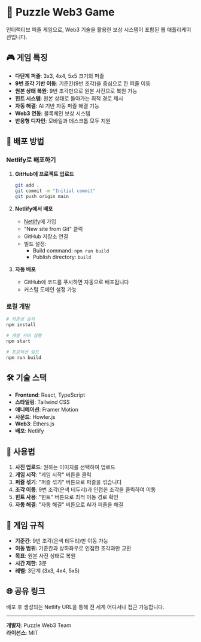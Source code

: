 # 🧩 Puzzle Web3 Game

인터랙티브 퍼즐 게임으로, Web3 기술을 활용한 보상 시스템이 포함된 웹 애플리케이션입니다.

## 🎮 게임 특징

- **다단계 퍼즐**: 3x3, 4x4, 5x5 크기의 퍼즐
- **9번 조각 기반 이동**: 기준칸(9번 조각)을 중심으로 한 퍼즐 이동
- **원본 상태 복원**: 9번 조각만으로 원본 사진으로 복원 가능
- **힌트 시스템**: 원본 상태로 돌아가는 최적 경로 제시
- **자동 해결**: AI 기반 자동 퍼즐 해결 기능
- **Web3 연동**: 블록체인 보상 시스템
- **반응형 디자인**: 모바일과 데스크톱 모두 지원

## 🚀 배포 방법

### Netlify로 배포하기

1. **GitHub에 프로젝트 업로드**
   ```bash
   git add .
   git commit -m "Initial commit"
   git push origin main
   ```

2. **Netlify에서 배포**
   - [Netlify](https://netlify.com)에 가입
   - "New site from Git" 클릭
   - GitHub 저장소 연결
   - 빌드 설정:
     - Build command: `npm run build`
     - Publish directory: `build`

3. **자동 배포**
   - GitHub에 코드를 푸시하면 자동으로 배포됩니다
   - 커스텀 도메인 설정 가능

### 로컬 개발

```bash
# 의존성 설치
npm install

# 개발 서버 실행
npm start

# 프로덕션 빌드
npm run build
```

## 🛠 기술 스택

- **Frontend**: React, TypeScript
- **스타일링**: Tailwind CSS
- **애니메이션**: Framer Motion
- **사운드**: Howler.js
- **Web3**: Ethers.js
- **배포**: Netlify

## 📱 사용법

1. **사진 업로드**: 원하는 이미지를 선택하여 업로드
2. **게임 시작**: "게임 시작" 버튼을 클릭
3. **퍼즐 섞기**: "퍼즐 섞기" 버튼으로 퍼즐을 섞습니다
4. **조각 이동**: 9번 조각(은색 테두리)과 인접한 조각을 클릭하여 이동
5. **힌트 사용**: "힌트" 버튼으로 최적 이동 경로 확인
6. **자동 해결**: "자동 해결" 버튼으로 AI가 퍼즐을 해결

## 🎯 게임 규칙

- **기준칸**: 9번 조각(은색 테두리)만 이동 가능
- **이동 범위**: 기준칸과 상하좌우로 인접한 조각과만 교환
- **목표**: 원본 사진 상태로 복원
- **시간 제한**: 3분
- **레벨**: 3단계 (3x3, 4x4, 5x5)

## 🌐 공유 링크

배포 후 생성되는 Netlify URL을 통해 전 세계 어디서나 접근 가능합니다.

---

**개발자**: Puzzle Web3 Team  
**라이선스**: MIT
